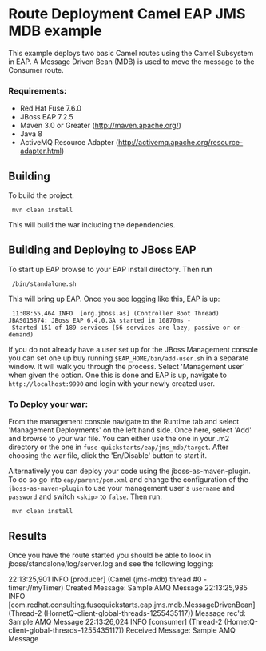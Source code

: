Route Deployment Camel EAP JMS MDB example
====================================
This example deploys two basic Camel routes using the Camel Subsystem in EAP. A Message Driven Bean (MDB) is used to move the message to the Consumer route.

### Requirements:
 * Red Hat Fuse 7.6.0
 * JBoss EAP 7.2.5
 * Maven 3.0 or Greater (http://maven.apache.org/)
 * Java 8
 * ActiveMQ Resource Adapter (http://activemq.apache.org/resource-adapter.html)

Building
-----------------------
To build the project.

     mvn clean install

This will build the war including the dependencies.

Building and Deploying to JBoss EAP
-----------------------

To start up EAP browse to your EAP install directory. Then run

     /bin/standalone.sh

This will bring up EAP. Once you see logging like this, EAP is up:

     11:08:55,464 INFO  [org.jboss.as] (Controller Boot Thread) JBAS015874: JBoss EAP 6.4.0.GA started in 10870ms -
     Started 151 of 189 services (56 services are lazy, passive or on-demand)

If you do not already have a user set up for the JBoss Management console you can set one up buy running `$EAP_HOME/bin/add-user.sh` in a separate window. It will walk you through the process. Select 'Management user' when given the option. One this is done and EAP is up, navigate to `http://localhost:9990`  and login with your newly created user.

### To Deploy your war:

From the management console navigate to the Runtime tab and select 'Management Deployments' on the left hand side. Once here, select 'Add' and browse to your war file. You can either use the one in your .m2 directory or the one in `fuse-quickstarts/eap/jms_mdb/target`. After choosing the war file, click the 'En/Disable' button to start it.

Alternatively you can deploy your code using the jboss-as-maven-plugin. To do so go into `eap/parent/pom.xml` and change the configuration of the `jboss-as-maven-plugin` to use your management user's `username` and `password` and switch `<skip>` to `false`.  Then run:

     mvn clean install


Results
-----------------------
Once you have the route started you should be able to look in jboss/standalone/log/server.log and see the following logging:

22:13:25,901 INFO  [producer] (Camel (jms-mdb) thread #0 - timer://myTimer) Created Message: Sample AMQ Message
22:13:25,985 INFO  [com.redhat.consulting.fusequickstarts.eap.jms.mdb.MessageDrivenBean] (Thread-2 (HornetQ-client-global-threads-1255435117)) Message rec'd: Sample AMQ Message
22:13:26,024 INFO  [consumer] (Thread-2 (HornetQ-client-global-threads-1255435117)) Received Message: Sample AMQ Message

